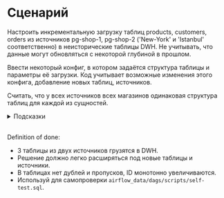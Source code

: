 # Сценарий

Настроить инкрементальную загрузку таблиц products, customers, orders из источников pg-shop-1, pg-shop-2 ('New-York' и 'Istanbul' соответственно) в неисторические таблицы DWH. Не учитывать, что данные могут обновляться с некоторой глубиной в прошлом.

Ввести некоторый конфиг, в котором задаётся структура таблицы и параметры её загрузки. Код учитывает возможные изменения этого конфига, добавление новых таблиц, источников.

Считать, что у всех источников всех магазинов одинаковая структура таблиц для каждой из сущностей.

<details>
<summary>Подсказки</summary>
<br>

* Вначале можно в staging грузить очередной срез данных, появившихся позднее, чем последняя загрузка max_dttm на таргете. Потом -- подготавливать датасеты и вставлять строки с  created_at > максимальное время загрузки вставленных строк.
* Обеспечивай идемпотентность, где возможно. Очищай промежуточные таблицы перед вставкой. При этом следи, что другой даг прямо сейчас с ними не работает.
* Фильтруй данные, как можно сильнее снижая количество строк в датасете для очередной проверки и загрузки.
* Добавь технические поля для отслеживания источника, времени создания и/или обновления данных. 
* Учти, что ключ у таблиц в хранилище расширится - станет {table}_id и src_id.
</details>
<br>

Definition of done:
* 3 таблицы из двух источников грузятся в DWH.
* Решение должно легко расширяться под новые таблицы и источники.
* В таблицах нет дублей и пропусков, ID монотонно увеличиваются.
* Используй для самопроверки ```airflow_data/dags/scripts/self-test.sql```.